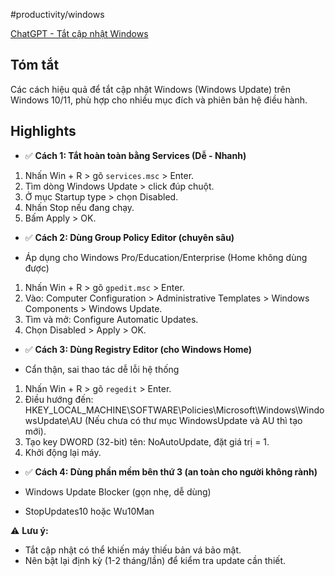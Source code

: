 #productivity/windows 

[ChatGPT - Tắt cập nhật Windows](https://chatgpt.com/c/686f59d1-3c84-800c-b81b-39a1213cc3c3)

## Tóm tắt

Các cách hiệu quả để tắt cập nhật Windows (Windows Update) trên Windows 10/11, phù hợp cho nhiều mục đích và phiên bản hệ điều hành.

## Highlights

- ✅ **Cách 1: Tắt hoàn toàn bằng Services (Dễ - Nhanh)**

1. Nhấn Win + R > gõ `services.msc` > Enter.
2. Tìm dòng Windows Update > click đúp chuột.
3. Ở mục Startup type > chọn Disabled.
4. Nhấn Stop nếu đang chạy.
5. Bấm Apply > OK.

- ✅ **Cách 2: Dùng Group Policy Editor (chuyên sâu)**

- Áp dụng cho Windows Pro/Education/Enterprise (Home không dùng được)

1. Nhấn Win + R > gõ `gpedit.msc` > Enter.
2. Vào: Computer Configuration > Administrative Templates > Windows Components > Windows Update.
3. Tìm và mở: Configure Automatic Updates.
4. Chọn Disabled > Apply > OK.

- ✅ **Cách 3: Dùng Registry Editor (cho Windows Home)**

- Cẩn thận, sai thao tác dễ lỗi hệ thống

1. Nhấn Win + R > gõ `regedit` > Enter.
2. Điều hướng đến: HKEY_LOCAL_MACHINE\SOFTWARE\Policies\Microsoft\Windows\WindowsUpdate\AU (Nếu chưa có thư mục WindowsUpdate và AU thì tạo mới).
3. Tạo key DWORD (32-bit) tên: NoAutoUpdate, đặt giá trị = 1.
4. Khởi động lại máy.

- ✅ **Cách 4: Dùng phần mềm bên thứ 3 (an toàn cho người không rành)**

- Windows Update Blocker (gọn nhẹ, dễ dùng)
- StopUpdates10 hoặc Wu10Man

⚠️ **Lưu ý:**

- Tắt cập nhật có thể khiến máy thiếu bản vá bảo mật.
- Nên bật lại định kỳ (1-2 tháng/lần) để kiểm tra update cần thiết.